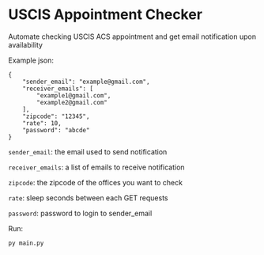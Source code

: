 # USCIS Appointment Checker

Automate checking USCIS ACS appointment and get email notification upon availability

Example json:
```
{
    "sender_email": "example@gmail.com",
    "receiver_emails": [
        "example1@gmail.com",
        "example2@gmail.com"
    ],
    "zipcode": "12345",
    "rate": 10,
    "password": "abcde"
}
```

`sender_email`: the email used to send notification

`receiver_emails`: a list of emails to receive notification

`zipcode`: the zipcode of the offices you want to check

`rate`: sleep seconds between each GET requests

`password`: password to login to sender_email

Run:
```
py main.py
```